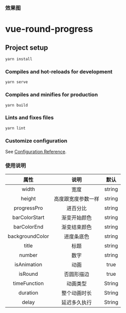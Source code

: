 ### 效果图

 
# vue-round-progress

## Project setup
```
yarn install
```

### Compiles and hot-reloads for development
```
yarn serve
```

### Compiles and minifies for production
```
yarn build
```

### Lints and fixes files
```
yarn lint
```

### Customize configuration
See [Configuration Reference](https://cli.vuejs.org/config/).

### 使用说明

| 属性 | 说明 | 默认 |
|  :----: |  :----:  | :----: |
| width | 宽度 | string |
| height | 高度跟宽度参数一样 | string |
| progressPro | 进百分比 | string |
| barColorStart | 渐变开始颜色 | string |
| barColorEnd | 渐变结束颜色 | string |
| backgroundColor | 进度条底色 | string |
| title | 标题 | string |
| number | 数字 | string |
| isAnimation | 动画 | true |
| isRound | 否圆形描边 | true |
| timeFunction | 动画类型 | String | 
| duration | 整个动画时长 | String | 
| delay | 延迟多久执行 | String | 



